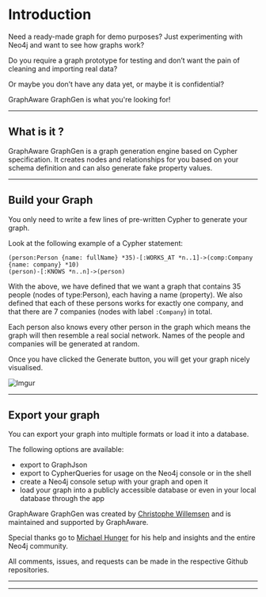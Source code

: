 # Introduction

Need a ready-made graph for demo purposes? Just experimenting with Neo4j and want to see how graphs work?

Do you require a graph prototype for testing and don’t want the pain of cleaning and importing real data?

Or maybe you don’t have any data yet, or maybe it is confidential?

GraphAware GraphGen is what you're looking for!


---


## What is it ?
GraphAware GraphGen is a graph generation engine based on Cypher specification.
It creates nodes and relationships for you based on your schema definition and can also generate fake property values.


---

## Build your Graph

You only need to write a few lines of pre-written Cypher to generate your graph.

Look at the following example of a Cypher statement:

```cypher
(person:Person {name: fullName} *35)-[:WORKS_AT *n..1]->(comp:Company {name: company} *10)
(person)-[:KNOWS *n..n]->(person)
```

With the above, we have defined that we want a graph that contains 35 people (nodes of type:Person),
each having a name (property). We also defined that each of these persons works for exactly one company,
and that there are 7 companies (nodes with label `:Company`) in total.

Each person also knows every other person in the graph which means the graph will then resemble a real social network. 
Names of the people and companies will be generated at random.

Once you have clicked the Generate button, you will get your graph nicely visualised.

![Imgur](http://i.imgur.com/Nb2Li64.png)

---

## Export your graph

You can export your graph into multiple formats or load it into a database.

The following options are available:

* export to GraphJson
* export to CypherQueries for usage on the Neo4j console or in the shell
* create a Neo4j console setup with your graph and open it
* load your graph into a publicly accessible database or even in your local database through the app



GraphAware GraphGen was created by [Christophe Willemsen](https://twitter.com/ikwattro) and is maintained and supported by GraphAware.

Special thanks go to [Michael Hunger](https://twitter.com/mesirii) for his help and insights and the entire Neo4j community.

All comments, issues, and requests can be made in the respective Github repositories.

---


---




